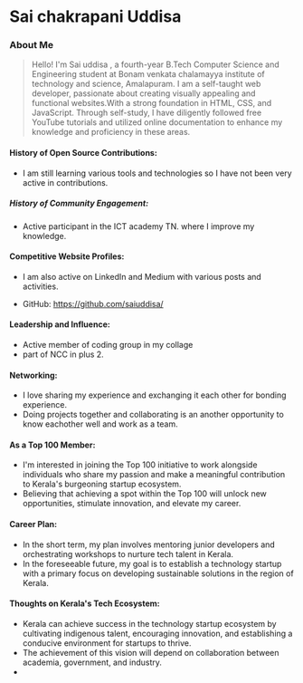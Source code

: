 # Sai chakrapani Uddisa
  
 ### About Me 
  
 > Hello! I'm Sai uddisa , a fourth-year B.Tech Computer Science and Engineering student at Bonam venkata chalamayya institute of technology and science, Amalapuram. I am a self-taught web developer, passionate about creating visually appealing and functional websites.With a strong foundation in HTML, CSS, and JavaScript. Through self-study, I have diligently followed free YouTube tutorials and utilized online documentation to enhance my knowledge and proficiency in these areas. 


 #### History of Open Source Contributions: 
  
 - I am still learning various tools and technologies so I have not been very active in contributions. 
  
 ##### History of Community Engagement: 
  
 - Active participant in the ICT academy TN. where I improve my knowledge. 
  
 #### Competitive Website Profiles: 
  
 - I am also active on LinkedIn and Medium with various posts and activities. 
  
 - GitHub: https://github.com/saiuddisa/ 
  
 #### Leadership and Influence: 
  
 - Active member of coding group in my collage
 - part of NCC in plus 2.
  
 #### Networking: 
  
 - I love sharing my experience and exchanging it each other for bonding experience. 
 - Doing projects together and collaborating is an another opportunity to know eachother well and work as a team. 
  
 #### As a Top 100 Member: 
  
 - I'm interested in joining the Top 100 initiative to work alongside individuals who share my passion and make a meaningful contribution to Kerala's burgeoning startup ecosystem. 
 - Believing that achieving a spot within the Top 100 will unlock new opportunities, stimulate innovation, and elevate my career. 
  
 #### Career Plan: 
  
 - In the short term, my plan involves mentoring junior developers and orchestrating workshops to nurture tech talent in Kerala. 
 - In the foreseeable future, my goal is to establish a technology startup with a primary focus on developing sustainable solutions in the region of Kerala. 
  
  
 #### Thoughts on Kerala's Tech Ecosystem: 
  
 - Kerala can achieve success in the technology startup ecosystem by cultivating indigenous talent, encouraging innovation, and establishing a conducive environment for startups to thrive. 
 - The achievement of this vision will depend on collaboration between academia, government, and industry.
 - 
